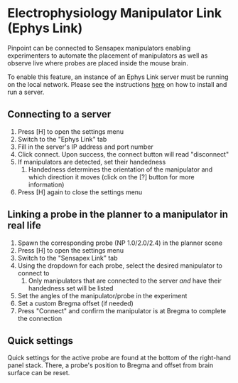 # Electrophysiology Manipulator Link (Ephys Link)

Pinpoint can be connected to Sensapex manipulators enabling experimenters to automate the placement of manipulators as well as observe live where probes are placed inside the mouse brain.

To enable this feature, an instance of an Ephys Link server must be running on the local network. Please see the instructions [here](https://virtualbrainlab.org/05_misc/03_ephys_link.html#installation) on how to install and run a server. 

## Connecting to a server

1. Press [H] to open the settings menu
2. Switch to the "Ephys Link" tab
3. Fill in the server's IP address and port number
4. Click connect. Upon success, the connect button will read "disconnect"
5. If manipulators are detected, set their handedness
   1. Handedness determines the orientation of the manipulator and which direction it moves (click on the [?] button for more information)
6. Press [H] again to close the settings menu

## Linking a probe in the planner to a manipulator in real life

1. Spawn the corresponding probe (NP 1.0/2.0/2.4) in the planner scene
2. Press [H] to open the settings menu
3. Switch to the "Sensapex Link" tab
4. Using the dropdown for each probe, select the desired manipulator to connect to
   1. Only manipulators that are connected to the server *and* have their handedness set will be listed
5. Set the angles of the manipulator/probe in the experiment
6. Set a custom Bregma offset (if needed)
7. Press "Connect" and confirm the manipulator is at Bregma to complete the connection

## Quick settings

Quick settings for the active probe are found at the bottom of the right-hand panel stack. There, a probe's position to Bregma and offset from brain surface can be reset.